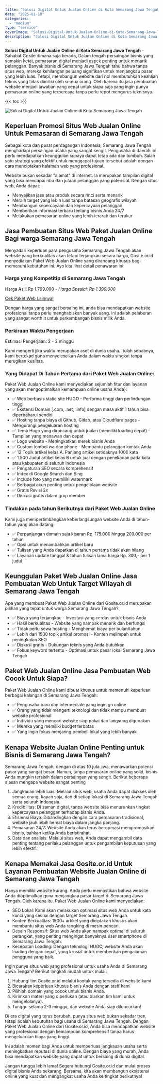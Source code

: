 ```yaml
---
title: "Solusi Digital Untuk Jualan Online di Kota Semarang Jawa Tengah"
date: "2025-01-10"
categories: 
  - "medium"
type: "service"
coverImage: "Solusi-Digital-Untuk-Jualan-Online-di-Kota-Semarang-Jawa-Tengah.png"
description: "Solusi Digital Untuk Jualan Online di Kota Semarang Jawa Tengah. Jangan tunggu lebih lama! Segera hubungi Gosite.or.id dan mulai proses digital bisnis Anda s..."
---
```


**Solusi Digital Untuk Jualan Online di Kota Semarang Jawa Tengah** - Sahabat Gosite dimana saja berada, Dalam tengah persaingan bisnis yang semakin ketat, pemasaran digital menjadi aspek penting untuk menarik pelanggan. Banyak bisnis di Semarang Jawa Tengah tahu bahwa tanpa situs web, mereka kehilangan peluang signifikan untuk menjangkau pasar yang lebih luas. Tetapi, membangun website dari nol membutuhkan keahlian teknis yang tidak dimiliki oleh semua orang. Oleh karena itu jasa pembuatan website menjadi jawaban yang cepat untuk siapa saja yang ingin punya pemasaran online yang terpercaya tanpa perlu repot mengurus teknisnya.

{{< toc >}}

![Solusi Digital Untuk Jualan Online di Kota Semarang Jawa Tengah](/images/medium/Solusi-Digital-Untuk-Jualan-Online-di-Kota-Semarang-Jawa-Tengah.png)

## Keperluan Promosi Situs Web Jualan Online Untuk Pemasaran di Semarang Jawa Tengah

Sebagai kota dan pusat perdagangan Indonesia, Semarang Jawa Tengah menghadapi persaingan usaha yang sangat sengit. Pengusaha di daerah ini perlu mendapatkan keunggulan supaya dapat tetap ada dan tumbuh. Salah satu strategi yang efektif untuk menggapai tujuan tersebut adalah dengan cara menciptakan halaman web yang profesional.

Website bukan sekadar "alamat" di internet. Ia merupakan tampilan digital yang bisa mencapai ribu dan jutaan pelanggan yang potensial. Dengan situs web, Anda dapat:

- Menyajikan jasa atau produk secara rinci serta menarik
- Meraih target yang lebih luas tanpa batasan geografis wilayah
- Membangun kepercayaan dan kepercayaan pelanggan
- Memberikan informasi terbaru tentang bisnis Anda 24/7
- Melakukan pemasaran online yang lebih terarah dan terukur

## Jasa Pembuatan Situs Web Paket Jualan Online Bagi warga Semarang Jawa Tengah

Menyadari keperluan para pengusaha Semarang Jawa Tengah akan website yang berkualitas akan tetapi terjangkau secara harga, Gosite.or.id menyediakan Paket Web Jualan Online yang dirancang khusus bagi memenuhi kebutuhan ini. Ayo kita lihat detail penawaran ini:

### Harga yang Kompetitip di Semarang Jawa Tengah

<a class="cta-button">Harga Asli: Rp 1.799.000 - <em>Harga Spesial: Rp 1.399.000</em></a>

<a href="/jasa-web/" class="cta-button">Cek Paket Web Lainnya!</a>

Dengan harga yang sangat bersaing ini, anda bisa mendapatkan website profesional tanpa perlu menghabiskan banyak uang. Ini adalah pelaburan yang sangat worth it untuk perkembangan bisnis milik Anda.

### Perkiraan Waktu Pengerjaan

Estimasi Pengerjaan: 2 - 3 minggu

Kami mengerti jika waktu merupakan aset di dunia usaha. Itulah sebabnya, kami bertekad guna menyelesaikan Anda dalam waktu singkat tanpa merugikan kualitas.

### Yang Didapat Di Tahun Pertama dari Paket Web Jualan Online:

Paket Web Jualan Online kami menyediakan sejumlah fitur dan layanan yang akan mengoptimalkan kemampuan online usaha Anda}:

- ✅ Web berbasis static site HUGO - Performa tinggi dan perlindungan tinggi
- ✅ Ekstensi Domain \[.com, .net, .info\] dengan masa aktif 1 tahun bisa diperbaharui sendiri
- ✅ Hosting tanpa biaya di Github, Gitlab, atau Cloudflare pages - Mengurangi pengeluaran hosting
- ✅ Tema Hugo yang dirancang untuk jualan (memiliki loading cepat) - Tampilan yang menawan dan cepat
- ✅ Logo website - Meningkatkan merek bisnis Anda
- ✅ Custom tombol wa dan phone - Membantu pelanggan kontak Anda
- ✅ 12 Topik artikel kelas A. Panjang artikel setidaknya 1000 kata
- ✅ 1.500 Judul artikel kelas B untuk jual dengan penekanan pada kota atau kabupaten di seluruh Indonesia
- ✅ Pengaturan SEO secara komprehensif
- ✅ Index di Google Search dan Bing
- ✅ Include foto yang memiliki watermark
- ✅ Berbagai akun penting untuk pengelolaan website
- ✅ Gratis Revisi 2x
- ✅ Diskusi gratis dalam grup member

### Tindakan pada tahun Berikutnya dari Paket Web Jualan Online

Kami juga mempertimbangkan keberlangsungan website Anda di tahun-tahun yang akan datang:

- ✅ Perpanjangan domain saja kisaran Rp. 175.000 hingga 200.000 per tahun
- ✅ Opsi untuk menambahkan artikel baru
- ✅ Tulisan yang Anda dapatkan di tahun pertama tidak akan hilang
- ✅ Layanan update tanggal & tahun tulisan lama harga Rp. 300,- per 1 judul

## Keunggulan Paket Web Jualan Online Jasa Pembuatan Web Untuk Target Wilayah di Semarang Jawa Tengah

Apa yang membuat Paket Web Jualan Online dari Gosite.or.id merupakan pilihan yang tepat untuk warga Semarang Jawa Tengah?

- ✅ Biaya yang terjangkau - Investasi yang cerdas untuk bisnis Anda
- ✅ Hasil berkualitas - Website yang nampak menarik dan berfungsi
- ✅ Tidak perlu sewa hosting - Menghemat biaya per bulan/tahun
- ✅ Lebih dari 1500 topik artikel promosi - Konten melimpah untuk peningkatan SEO
- ✅ Diskusi gratis - Dukungan teknis yang Anda butuhkan
- ✅ Fokus keyword tertentu - Optimasi untuk pasar lokal Semarang Jawa Tengah

## Paket Web Jualan Online Jasa Pembuatan Web Cocok Untuk Siapa?

Paket Web Jualan Online kami dibuat khusus untuk memenuhi keperluan berbagai kalangan di Semarang Jawa Tengah:

- ✅ Pengusaha baru dan intermediate yang ingin go online
- ✅ Orang yang tidak mengerti teknologi dan tidak mampu membuat website profesional
- ✅ Individu yang mencari website siap pakai dan langsung digunakan
- ✅ Mereka yang memiliki budget terbatas
- ✅ Yang ingin fokus menjaring pembeli lokal yang lebih banyak

## Kenapa Website Jualan Online Penting untuk Bisnis di Semarang Jawa Tengah?

Semarang Jawa Tengah, dengan di atas 10 juta jiwa, menawarkan potensi pasar yang sangat besar. Namun, tanpa pemasaran online yang solid, bisnis Anda mungkin tersisih dalam persaingan yang sengit. Berikut beberapa alasan mengapa website sangat penting

1. Jangkauan lebih luas: Melalui situs web, usaha Anda dapat diakses oleh semua orang, kapan saja, dan di setiap lokasi di Semarang Jawa Tengah serta seluruh Indonesia.
2. Kredibilitas: Di zaman digital, tanpa website bisa menurunkan tingkat kepercayaan pelanggan terhadap bisnis Anda.
3. Efisiensi Biaya: Dibandingkan dengan cara pemasaran tradisional, website jauh lebih hemat biaya dalam jangka panjang.
4. Pemasaran 24/7: Website Anda akan terus beroperasi mempromosikan bisnis, bahkan ketika Anda beristirahat.
5. Data dan analisis: Melalui situs web, Anda dapat mengambil data penting tentang perilaku pelanggan untuk pengambilan keputusan yang lebih efektif.

## Kenapa Memakai Jasa Gosite.or.id Untuk Layanan Pembuatan Website Jualan Online di Semarang Jawa Tengah

Hanya memiliki website kurang. Anda perlu memastikan bahwa website Anda dioptimalkan guna menjangkau pasar target di Semarang Jawa Tengah. Oleh karena itu, Paket Web Jualan Online kami menyediakan:

- SEO Lokal: Kami akan melakukan optimasi situs web Anda untuk kata kunci yang sesuai dengan target Semarang Jawa Tengah.
- Konten Berkualitas: 1500+ artikel yang diciptakan khusus akan membantu situs web Anda rangking di mesin pencari.
- Desain Responsif: Situs web Anda akan nampak optimal di seluruh perangkat, yang penting mengingat banyaknya user smartphone di Semarang Jawa Tengah.
- Kecepatan Loading: Dengan teknologi HUGO, website Anda akan loading dengan cepat, yang krusial untuk memberikan pengalaman pengguna yang baik.

Ingin punya situs web yang profesional untuk usaha Anda di Semarang Jawa Tengah? Berikut langkah mudah untuk mulai:

1. Hubungi tim Gosite.or.id melalui kontak yang tersedia di website kami
2. Bicarakan keperluan khusus bisnis Anda dengan staff kami
3. Pilihlah domain yang cocok untuk bisnis Anda.
4. Kirimkan materi yang diperlukan (atau biarkan tim kami untuk mengelolanya).
5. Tunggu selama 2-3 minggu, dan website Anda siap diluncurkan!

Di era digital yang terus berubah, punya situs web bukan sekadar tren, tetapi adalah kebutuhan bagi usaha di Semarang Jawa Tengah. Dengan Paket Web Jualan Online dari Gosite.or.id, Anda bisa mendapatkan website yang profesional dengan kemampuan komprehensif tanpa harus mengeluarkan biaya yang tinggi.

Ini adalah momen bagi Anda untuk memperluas jangkauan usaha serta meningkatkan reputasi di dunia online. Dengan biaya yang murah, Anda bisa mendapatkan website yang dapat untuk bersaing di dunia digital.

Jangan tunggu lebih lama! Segera hubungi Gosite.or.id dan mulai proses digital bisnis Anda sekarang. Bersama, kita akan membangun eksistensi online yang kuat dan mengangkat usaha Anda ke tingkat berikutnya!